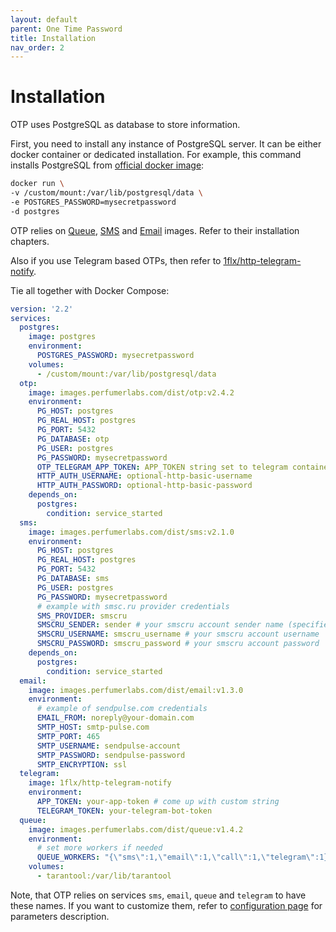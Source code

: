 ```yaml
---
layout: default
parent: One Time Password
title: Installation
nav_order: 2
---
```


Installation
============

OTP uses PostgreSQL as database to store information.

First, you need to install any instance of PostgreSQL server. It can be either docker container or dedicated installation.
For example, this command installs PostgreSQL from [official docker image](https://hub.docker.com/_/postgres):

```bash
docker run \
-v /custom/mount:/var/lib/postgresql/data \
-e POSTGRES_PASSWORD=mysecretpassword
-d postgres
```

OTP relies on [Queue](/images/queue), [SMS](/images/sms) and [Email](/images/email) images.
Refer to their installation chapters.

Also if you use Telegram based OTPs, then refer to [1flx/http-telegram-notify](https://github.com/flxs/http-telegram-notify).

Tie all together with Docker Compose:

```yml
version: '2.2'
services:
  postgres:
    image: postgres
    environment:
      POSTGRES_PASSWORD: mysecretpassword
    volumes:
      - /custom/mount:/var/lib/postgresql/data
  otp:
    image: images.perfumerlabs.com/dist/otp:v2.4.2
    environment:
      PG_HOST: postgres
      PG_REAL_HOST: postgres
      PG_PORT: 5432
      PG_DATABASE: otp
      PG_USER: postgres
      PG_PASSWORD: mysecretpassword
      OTP_TELEGRAM_APP_TOKEN: APP_TOKEN string set to telegram container
      HTTP_AUTH_USERNAME: optional-http-basic-username
      HTTP_AUTH_PASSWORD: optional-http-basic-password
    depends_on:
      postgres:
        condition: service_started
  sms:
    image: images.perfumerlabs.com/dist/sms:v2.1.0
    environment:
      PG_HOST: postgres
      PG_REAL_HOST: postgres
      PG_PORT: 5432
      PG_DATABASE: sms
      PG_USER: postgres
      PG_PASSWORD: mysecretpassword
      # example with smsc.ru provider credentials
      SMS_PROVIDER: smscru
      SMSCRU_SENDER: sender # your smscru account sender name (specified in their cabinet)
      SMSCRU_USERNAME: smscru_username # your smscru account username
      SMSCRU_PASSWORD: smscru_password # your smscru account password
    depends_on:
      postgres:
        condition: service_started
  email:
    image: images.perfumerlabs.com/dist/email:v1.3.0
    environment:
      # example of sendpulse.com credentials
      EMAIL_FROM: noreply@your-domain.com
      SMTP_HOST: smtp-pulse.com
      SMTP_PORT: 465
      SMTP_USERNAME: sendpulse-account
      SMTP_PASSWORD: sendpulse-password
      SMTP_ENCRYPTION: ssl
  telegram:
    image: 1flx/http-telegram-notify
    environment:
      APP_TOKEN: your-app-token # come up with custom string
      TELEGRAM_TOKEN: your-telegram-bot-token
  queue:
    image: images.perfumerlabs.com/dist/queue:v1.4.2
    environment:
      # set more workers if needed
      QUEUE_WORKERS: "{\"sms\":1,\"email\":1,\"call\":1,\"telegram\":1}"
    volumes:
      - tarantool:/var/lib/tarantool
```

Note, that OTP relies on services `sms`, `email`, `queue` and `telegram` to have these names.
If you want to customize them, refer to [configuration page](/images/otp/config) for parameters description.

